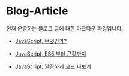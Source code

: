 # Blog-Article

현재 운영하는 블로그 글에 대한 마크다운 파일입니다.

- [JavaScript, 무엇인가?](/What_is_JavaScript/README.md)

- [JavaScript, ES5 부터 근황까지](/ES5_to_Recently/README.md)

- [JavaScript, 깔끔하게 코드 짜보기](/How_to_make_Clean_Code/README.md)
